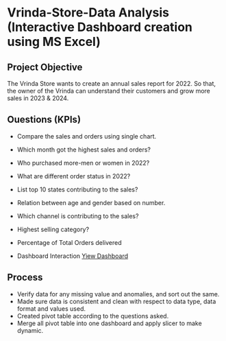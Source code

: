 # Vrinda-Store-Data Analysis (Interactive Dashboard creation using MS Excel)
## Project Objective
The Vrinda Store wants to create an annual sales report for 2022. So that, the owner of the Vrinda can understand their customers and grow more sales in 2023 & 2024.

## Ouestions (KPIs)
-	Compare the sales and orders using single chart.
-	Which month got the highest sales and orders?
-	Who purchased more-men or women in 2022?
-	What are different order status in 2022?
-	List top 10 states contributing to the sales?
-	Relation between age and gender based on number.
-	Which channel is contributing to the sales?
-	Highest selling category?
-	Percentage of Total Orders delivered

-	Dashboard Interaction <a href ="https://github.com/Anjalikumariyes/Data-Analysis-Dashboard/blob/main/Screenshot%202025-01-04%20010719.png">Yiew Dashboard</a>

## Process
-	Verify data for any missing value and anomalies, and sort out the same.
-	Made sure data is consistent and clean with respect to data type, data format and values used.
-	Created pivot table according to the questions asked.
-	Merge all pivot table into one dashboard and apply slicer to make dynamic.

